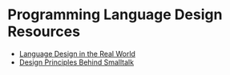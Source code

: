 # Programming Language Design Resources

- [Language Design in the Real World](https://blog.sigplan.org/2022/05/19/language-design-in-the-real-world/)
- [Design Principles Behind Smalltalk](http://www.cs.virginia.edu/~evans/cs655/readings/smalltalk.html)
